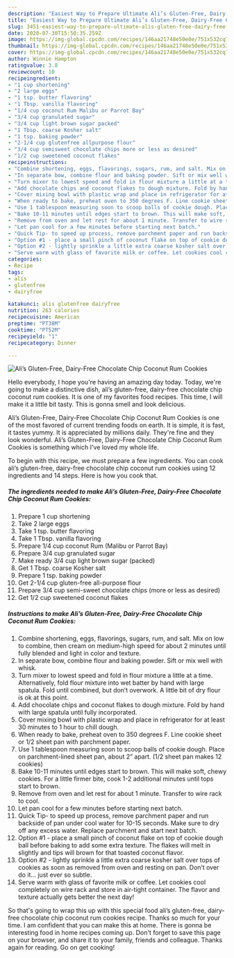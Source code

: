 ```yaml
---
description: "Easiest Way to Prepare Ultimate Ali’s Gluten-Free, Dairy-Free Chocolate Chip Coconut Rum Cookies"
title: "Easiest Way to Prepare Ultimate Ali’s Gluten-Free, Dairy-Free Chocolate Chip Coconut Rum Cookies"
slug: 3451-easiest-way-to-prepare-ultimate-alis-gluten-free-dairy-free-chocolate-chip-coconut-rum-cookies
date: 2020-07-30T15:50:35.259Z
image: https://img-global.cpcdn.com/recipes/146aa21748e50e0e/751x532cq70/alis-gluten-free-dairy-free-chocolate-chip-coconut-rum-cookies-recipe-main-photo.jpg
thumbnail: https://img-global.cpcdn.com/recipes/146aa21748e50e0e/751x532cq70/alis-gluten-free-dairy-free-chocolate-chip-coconut-rum-cookies-recipe-main-photo.jpg
cover: https://img-global.cpcdn.com/recipes/146aa21748e50e0e/751x532cq70/alis-gluten-free-dairy-free-chocolate-chip-coconut-rum-cookies-recipe-main-photo.jpg
author: Winnie Hampton
ratingvalue: 3.8
reviewcount: 10
recipeingredient:
- "1 cup shortening"
- "2 large eggs"
- "1 tsp. butter flavoring"
- "1 Tbsp. vanilla flavoring"
- "1/4 cup coconut Rum Malibu or Parrot Bay"
- "3/4 cup granulated sugar"
- "3/4 cup light brown sugar packed"
- "1 Tbsp. coarse Kosher salt"
- "1 tsp. baking powder"
- "2-1/4 cup glutenfree allpurpose flour"
- "3/4 cup semisweet chocolate chips more or less as desired"
- "1/2 cup sweetened coconut flakes"
recipeinstructions:
- "Combine shortening, eggs, flavorings, sugars, rum, and salt. Mix on low to combine, then cream on medium-high speed for about 2 minutes until fully blended and light in color and texture."
- "In separate bow, combine flour and baking powder. Sift or mix well with whisk."
- "Turn mixer to lowest speed and fold in flour mixture a little at a time. Alternatively, fold flour mixture into wet batter by hand with large spatula. Fold until combined, but don’t overwork. A little bit of dry flour is ok at this point."
- "Add chocolate chips and coconut flakes to dough mixture. Fold by hand with large spatula until fully incorporated."
- "Cover mixing bowl with plastic wrap and place in refrigerator for at least 30 minutes to 1 hour to chill dough."
- "When ready to bake, preheat oven to 350 degrees F. Line cookie sheet or 1/2 sheet pan with parchment paper."
- "Use 1 tablespoon measuring soon to scoop balls of cookie dough. Place on parchment-lined sheet pan, about 2” apart. (1/2 sheet pan makes 12 cookies)"
- "Bake 10-11 minutes until edges start to brown. This will make soft, chewy cookies. For a little firmer bite, cook 1-2 additional minutes until tops start to brown."
- "Remove from oven and let rest for about 1 minute. Transfer to wire rack to cool."
- "Let pan cool for a few minutes before starting next batch."
- "Quick Tip- to speed up process, remove parchment paper and run backside of pan under cool water for 10-15 seconds. Make sure to dry off any excess water. Replace parchment and start next batch."
- "Option #1 - place a small pinch of coconut flake on top of cookie dough ball before baking to add some extra texture. The flakes will melt in slightly and tips will brown for that toasted coconut flavor."
- "Option #2 - lightly sprinkle a little extra coarse kosher salt over tops of cookies as soon as removed from oven and resting on pan. Don’t over do it... just ever so subtle."
- "Serve warm with glass of favorite milk or coffee. Let cookies cool completely on wire rack and store in air-tight container. The flavor and texture actually gets better the next day!"
categories:
- Recipe
tags:
- alis
- glutenfree
- dairyfree

katakunci: alis glutenfree dairyfree 
nutrition: 263 calories
recipecuisine: American
preptime: "PT38M"
cooktime: "PT52M"
recipeyield: "1"
recipecategory: Dinner

---
```



![Ali’s Gluten-Free, Dairy-Free Chocolate Chip Coconut Rum Cookies](https://img-global.cpcdn.com/recipes/146aa21748e50e0e/751x532cq70/alis-gluten-free-dairy-free-chocolate-chip-coconut-rum-cookies-recipe-main-photo.jpg)

Hello everybody, I hope you're having an amazing day today. Today, we're going to make a distinctive dish, ali’s gluten-free, dairy-free chocolate chip coconut rum cookies. It is one of my favorites food recipes. This time, I will make it a little bit tasty. This is gonna smell and look delicious.



Ali’s Gluten-Free, Dairy-Free Chocolate Chip Coconut Rum Cookies is one of the most favored of current trending foods on earth. It is simple, it is fast, it tastes yummy. It is appreciated by millions daily. They're fine and they look wonderful. Ali’s Gluten-Free, Dairy-Free Chocolate Chip Coconut Rum Cookies is something which I've loved my whole life.


To begin with this recipe, we must prepare a few ingredients. You can cook ali’s gluten-free, dairy-free chocolate chip coconut rum cookies using 12 ingredients and 14 steps. Here is how you cook that.

<!--inarticleads1-->

##### The ingredients needed to make Ali’s Gluten-Free, Dairy-Free Chocolate Chip Coconut Rum Cookies:

1. Prepare 1 cup shortening
1. Take 2 large eggs
1. Take 1 tsp. butter flavoring
1. Take 1 Tbsp. vanilla flavoring
1. Prepare 1/4 cup coconut Rum (Malibu or Parrot Bay)
1. Prepare 3/4 cup granulated sugar
1. Make ready 3/4 cup light brown sugar (packed)
1. Get 1 Tbsp. coarse Kosher salt
1. Prepare 1 tsp. baking powder
1. Get 2-1/4 cup gluten-free all-purpose flour
1. Prepare 3/4 cup semi-sweet chocolate chips (more or less as desired)
1. Get 1/2 cup sweetened coconut flakes




<!--inarticleads2-->

##### Instructions to make Ali’s Gluten-Free, Dairy-Free Chocolate Chip Coconut Rum Cookies:

1. Combine shortening, eggs, flavorings, sugars, rum, and salt. Mix on low to combine, then cream on medium-high speed for about 2 minutes until fully blended and light in color and texture.
1. In separate bow, combine flour and baking powder. Sift or mix well with whisk.
1. Turn mixer to lowest speed and fold in flour mixture a little at a time. Alternatively, fold flour mixture into wet batter by hand with large spatula. Fold until combined, but don’t overwork. A little bit of dry flour is ok at this point.
1. Add chocolate chips and coconut flakes to dough mixture. Fold by hand with large spatula until fully incorporated.
1. Cover mixing bowl with plastic wrap and place in refrigerator for at least 30 minutes to 1 hour to chill dough.
1. When ready to bake, preheat oven to 350 degrees F. Line cookie sheet or 1/2 sheet pan with parchment paper.
1. Use 1 tablespoon measuring soon to scoop balls of cookie dough. Place on parchment-lined sheet pan, about 2” apart. (1/2 sheet pan makes 12 cookies)
1. Bake 10-11 minutes until edges start to brown. This will make soft, chewy cookies. For a little firmer bite, cook 1-2 additional minutes until tops start to brown.
1. Remove from oven and let rest for about 1 minute. Transfer to wire rack to cool.
1. Let pan cool for a few minutes before starting next batch.
1. Quick Tip- to speed up process, remove parchment paper and run backside of pan under cool water for 10-15 seconds. Make sure to dry off any excess water. Replace parchment and start next batch.
1. Option #1 - place a small pinch of coconut flake on top of cookie dough ball before baking to add some extra texture. The flakes will melt in slightly and tips will brown for that toasted coconut flavor.
1. Option #2 - lightly sprinkle a little extra coarse kosher salt over tops of cookies as soon as removed from oven and resting on pan. Don’t over do it... just ever so subtle.
1. Serve warm with glass of favorite milk or coffee. Let cookies cool completely on wire rack and store in air-tight container. The flavor and texture actually gets better the next day!




So that's going to wrap this up with this special food ali’s gluten-free, dairy-free chocolate chip coconut rum cookies recipe. Thanks so much for your time. I am confident that you can make this at home. There is gonna be interesting food in home recipes coming up. Don't forget to save this page on your browser, and share it to your family, friends and colleague. Thanks again for reading. Go on get cooking!
